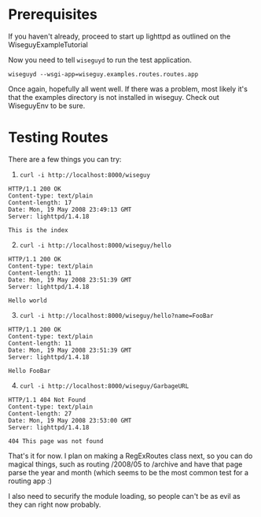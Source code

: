 # Prerequisites #

If you haven't already, proceed to start up lighttpd as outlined on the WiseguyExampleTutorial


Now you need to tell `wiseguyd` to run the test application.

```
wiseguyd --wsgi-app=wiseguy.examples.routes.routes.app
```

Once again, hopefully all went well. If there was a problem, most likely it's that the examples directory is not installed in wiseguy. Check out WiseguyEnv to be sure.

# Testing Routes #

There are a few things you can try:

1) ` curl -i http://localhost:8000/wiseguy `

```
HTTP/1.1 200 OK
Content-type: text/plain
Content-length: 17
Date: Mon, 19 May 2008 23:49:13 GMT
Server: lighttpd/1.4.18

This is the index
```


2) ` curl -i http://localhost:8000/wiseguy/hello `

```
HTTP/1.1 200 OK
Content-type: text/plain
Content-length: 11
Date: Mon, 19 May 2008 23:51:39 GMT
Server: lighttpd/1.4.18

Hello world
```


3) ` curl -i http://localhost:8000/wiseguy/hello?name=FooBar `

```
HTTP/1.1 200 OK
Content-type: text/plain
Content-length: 11
Date: Mon, 19 May 2008 23:51:39 GMT
Server: lighttpd/1.4.18

Hello FooBar
```


4) ` curl -i http://localhost:8000/wiseguy/GarbageURL `

```
HTTP/1.1 404 Not Found
Content-type: text/plain
Content-length: 27
Date: Mon, 19 May 2008 23:53:00 GMT
Server: lighttpd/1.4.18

404 This page was not found
```


That's it for now. I plan on making a RegExRoutes class next, so you can do magical things, such as routing /2008/05 to /archive and have that page parse the year and month (which seems to be the most common test for a routing app :)

I also need to securify the module loading, so people can't be as evil as they can right now probably.